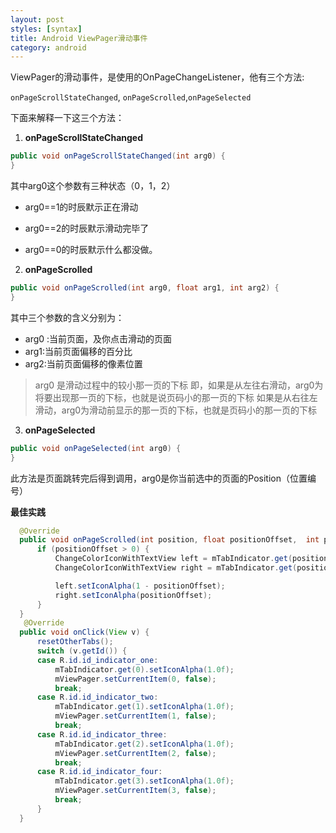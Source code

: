 ```yaml
---
layout: post
styles: [syntax]
title: Android ViewPager滑动事件
category: android
---
```


ViewPager的滑动事件，是使用的OnPageChangeListener，他有三个方法:

`onPageScrollStateChanged`, `onPageScrolled`,`onPageSelected`

下面来解释一下这三个方法：

1. **onPageScrollStateChanged**

 ```java
 public void onPageScrollStateChanged(int arg0) {
 }
 ```
 
 其中arg0这个参数有三种状态（0，1，2）

 + arg0==1的时辰默示正在滑动 

 + arg0==2的时辰默示滑动完毕了
 
 + arg0==0的时辰默示什么都没做。

2. **onPageScrolled**
 
 ```java
 public void onPageScrolled(int arg0, float arg1, int arg2) {
 }
 ```
 其中三个参数的含义分别为：
 + arg0 :当前页面，及你点击滑动的页面
 + arg1:当前页面偏移的百分比
 + arg2:当前页面偏移的像素位置  
 
 > arg0 是滑动过程中的较小那一页的下标
 > 即，如果是从左往右滑动，arg0为将要出现那一页的下标，也就是说页码小的那一页的下标
 > 如果是从右往左滑动，arg0为滑动前显示的那一页的下标，也就是页码小的那一页的下标

3. **onPageSelected**

 ```java
 public void onPageSelected(int arg0) {
 }
 ```
 
 此方法是页面跳转完后得到调用，arg0是你当前选中的页面的Position（位置编号）



 **最佳实践**
 
  ```java
    @Override  
    public void onPageScrolled(int position, float positionOffset,  int positionOffsetPixels) {  
        if (positionOffset > 0) {  
            ChangeColorIconWithTextView left = mTabIndicator.get(position);  
            ChangeColorIconWithTextView right = mTabIndicator.get(position + 1);  
  
            left.setIconAlpha(1 - positionOffset);  
            right.setIconAlpha(positionOffset);  
        }  
    } 
     @Override  
    public void onClick(View v) {  
        resetOtherTabs();  
        switch (v.getId()) {  
        case R.id.id_indicator_one:  
            mTabIndicator.get(0).setIconAlpha(1.0f);  
            mViewPager.setCurrentItem(0, false);  
            break;  
        case R.id.id_indicator_two:  
            mTabIndicator.get(1).setIconAlpha(1.0f);  
            mViewPager.setCurrentItem(1, false);  
            break;  
        case R.id.id_indicator_three:  
            mTabIndicator.get(2).setIconAlpha(1.0f);  
            mViewPager.setCurrentItem(2, false);  
            break;  
        case R.id.id_indicator_four:  
            mTabIndicator.get(3).setIconAlpha(1.0f);  
            mViewPager.setCurrentItem(3, false);  
            break;  
        }  
    }  
  ```